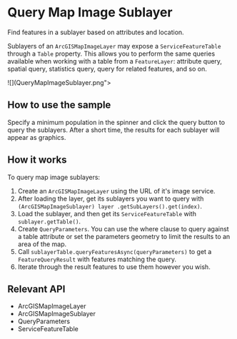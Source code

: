 # Query Map Image Sublayer

Find features in a sublayer based on attributes and location.

Sublayers of an `ArcGISMapImageLayer` may expose a `ServiceFeatureTable` through a 
`Table` property. This allows you to perform the same queries available when working with a table from a 
`FeatureLayer`: attribute query, spatial query, statistics query, query for related features, and so on.

![](QueryMapImageSublayer.png">

## How to use the sample

Specify a minimum population in the spinner and click the query button to query the sublayers. After a short time,
 the results for each sublayer will appear as graphics.

## How it works

To query map image sublayers:


  1. Create an `ArcGISMapImageLayer` using the URL of it's image service.
  2. After loading the layer, get its sublayers you want to query with `(ArcGISMapImageSublayer) layer
  .getSubLayers().get(index)`.
  3. Load the sublayer, and then get its `ServiceFeatureTable` with `sublayer.getTable()`.
  4. Create `QueryParameters`. You can use the where clause to query against a table attribute or set 
  the parameters geometry to limit the results to an area of the map.
  5. Call `sublayerTable.queryFeaturesAsync(queryParameters)` to get a `FeatureQueryResult` 
  with features matching the query.
  6. Iterate through the result features to use them however you wish.


## Relevant API


  * ArcGISMapImageLayer
  * ArcGISMapImageSublayer
  * QueryParameters
  * ServiceFeatureTable

